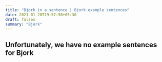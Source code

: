 ```yaml
---
title: "Bjork in a sentence | Bjork example sentences"
date: 2021-01-20T19:57:50+05:30
draft: falses
summary: "Bjork"
---
```

## Unfortunately, we have no example sentences for Bjork                 
